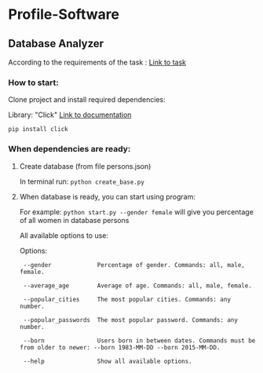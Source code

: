 # Profile-Software
## Database Analyzer

According to the requirements of the task : [Link to task](https://git.profil-software.com/recruitment-july-2020/backend/-/blob/master/README.md)


### How to start:

Clone project and install required dependencies:

Library: "Click" [Link to documentation](https://click.palletsprojects.com/en/7.x/)

```pip install click```

### When dependencies are ready:

1. Create database (from file persons.json)

      In terminal run: ```python create_base.py```

2. When database is ready, you can start using program:

      For example: ```python start.py --gender female``` will give you percentage of all women in database persons

    All available options to use:
    
    Options:
    
        --gender             Percentage of gender. Commands: all, male, female.
  
        --average_age        Average of age. Commands: all, male, female.
        
        --popular_cities     The most popular cities. Commands: any number.
        
        --popular_passwords  The most popular password. Commands: any number.
        
        --born               Users born in between dates. Commands must be from older to newer: --born 1983-MM-DD --born 2015-MM-DD.
        
        --help               Show all available options.


 